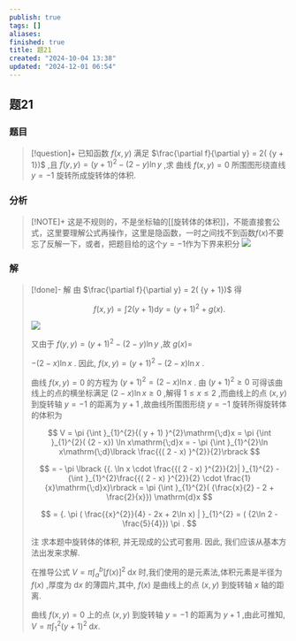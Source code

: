 ```yaml
---
publish: true
tags: []
aliases: 
finished: true
title: 题21
created: "2024-10-04 13:38"
updated: "2024-12-01 06:54"
---
```

## 题21
### 题目
> [!question]+
> 已知函数 $f( {x,y})$ 满足 $\frac{\partial f}{\partial y} = 2( {y + 1})$ ,且 $f( {y,y})  = {( y + 1) }^{2} - ( {2 - y}) \ln y$ ,求
> 曲线 $f( {x,y})  = 0$ 所围图形绕直线 $y =  - 1$ 旋转所成旋转体的体积.
### 分析
> [!NOTE]+
> 这是不规则的，不是坐标轴的[[旋转体的体积]]，不能直接套公式，这里要理解公式再操作，这里是隐函数，一时之间找不到函数$f(x)$不要忘了反解一下，或者，把题目给的这个$y=-1$作为下界来积分
> ![](https://img.hwenyi.live/202411220102865.webp)
### 解
> [!done]-
> 解 由 $\frac{\partial f}{\partial y} = 2( {y + 1})$ 得
> 
> $$
> f( {x, y}) = \int 2( {y + 1}) \mathrm{d}y = {( y + 1) }^{2} + g( x) .
> $$
> 
> ![](https://img.hwenyi.live/202409302017925.webp)
> 
> 又由于 $f( {y, y}) = {( y + 1) }^{2} - ( {2 - y}) \ln y$ ,故 $g( x) =$
> 
> $- ( {2 - x}) \ln x$ . 因此, $f( {x, y}) = {( y + 1) }^{2} - ( {2 - x}) \ln x$ .
> 
> 曲线 $f( {x, y}) = 0$ 的方程为 ${( y + 1) }^{2} = ( {2 - x}) \ln x$ . 由 ${( y + 1) }^{2} \geq 0$ 可得该曲线上的点的横坐标满足 $( {2 - x}) \ln x \geq 0$ ,解得 $1 \leq x \leq 2$ ,而曲线上的点 $( {x, y})$ 到旋转轴 $y = - 1$ 的距离为 $y + 1$ ,故曲线所围图形绕 $y = - 1$ 旋转所得旋转体的体积为
> 
> $$
> V = \pi {\int }_{1}^{2}{( y + 1) }^{2}\mathrm{\;d}x = \pi {\int }_{1}^{2}( {2 - x}) \ln x\mathrm{\;d}x = - \pi {\int }_{1}^{2}\ln x\mathrm{\;d}\lbrack \frac{{( 2 - x) }^{2}}{2}\rbrack
> $$
> 
> $$
> = - \pi \lbrack {{. \ln x \cdot \frac{{( 2 - x) }^{2}}{2}| }_{1}^{2} - {\int }_{1}^{2}\frac{{( 2 - x) }^{2}}{2} \cdot \frac{1}{x}\mathrm{\;d}x}\rbrack = \pi {\int }_{1}^{2}( {\frac{x}{2} - 2 + \frac{2}{x}}) \mathrm{d}x
> $$
> 
> $$
> = {. \pi ( \frac{{x}^{2}}{4} - 2x + 2\ln x) | }_{1}^{2} = ( {2\ln 2 - \frac{5}{4}}) \pi .
> $$
> 
> 注 求本题中旋转体的体积, 并无现成的公式可套用. 因此, 我们应该从基本方法出发来求解.
> 
> 在推导公式 $V = \pi {\int }_{a}^{b}{\lbrack f( x) \rbrack }^{2}\mathrm{\;d}x$ 时,我们使用的是元素法,体积元素是半径为 $f( x)$ ,厚度为 $\mathrm{d}x$ 的薄圆片,其中, $f( x)$ 是曲线上的点 $( {x, y})$ 到旋转轴 $x$ 轴的距离.
> 
> 曲线 $f( {x, y}) = 0$ 上的点 $( {x, y})$ 到旋转轴 $y = - 1$ 的距离为 $y + 1$ ,由此可推知, $V = \pi {\int }_{1}^{2}{( y + 1) }^{2}\mathrm{\;d}x.$
